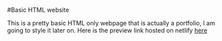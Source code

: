 #Basic HTML website

This is a pretty basic HTML only webpage that is actually a portfolio, I am going to style it later on.
Here is the preview link hosted on netlify [here](https://01basicsite.netlify.app/)

